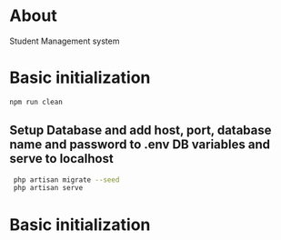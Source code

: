# About 

Student Management system

# Basic initialization 

```bash
npm run clean
```
## Setup Database and add host, port, database name and password to .env DB variables and serve to localhost

```bash
 php artisan migrate --seed
 php artisan serve
```

# Basic initialization 